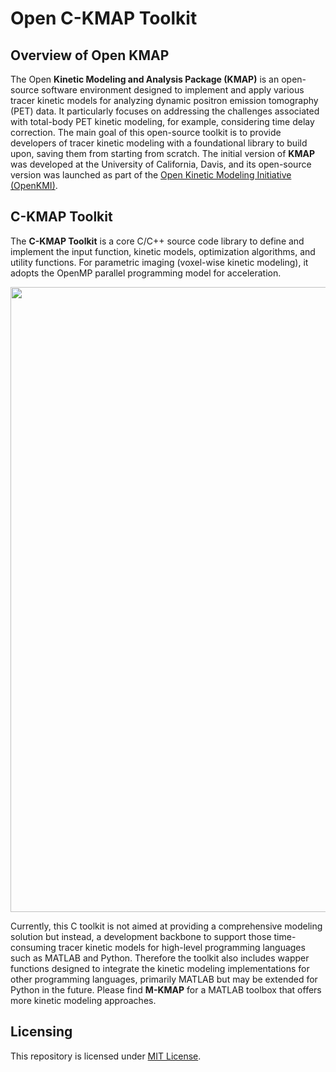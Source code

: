 # Open C-KMAP Toolkit

## Overview of Open KMAP

The Open **Kinetic Modeling and Analysis Package (KMAP)** is an open-source software environment designed to implement and apply various tracer kinetic models for analyzing dynamic positron emission tomography (PET) data. It particularly focuses on addressing the challenges associated with total-body PET kinetic modeling, for example, considering time delay correction. The main goal of this open-source toolkit is to provide developers of tracer kinetic modeling with a foundational library to build upon, saving them from starting from scratch. The initial version of **KMAP** was developed at the University of California, Davis, and its open-source version was launched as part of the [Open Kinetic Modeling Initiative (OpenKMI)](https://www.openkmi.org/).

## C-KMAP Toolkit

The **C-KMAP Toolkit** is a core C/C++ source code library to define and implement the input function, kinetic models, optimization algorithms, and utility functions. For parametric imaging (voxel-wise kinetic modeling), it adopts the OpenMP parallel programming model for acceleration. 

<div align="center">
  <img src="https://github.com/user-attachments/assets/31573cb0-b1f5-4c50-8a51-8da9490eb214" width="1000">
</div>

Currently, this C toolkit is not aimed at providing a comprehensive modeling solution but instead, a development backbone to support those time-consuming tracer kinetic models for high-level programming languages such as MATLAB and Python. Therefore the toolkit also includes wapper functions designed to integrate the kinetic modeling implementations for other programming languages, primarily MATLAB but may be extended for Python in the future. Please find **M-KMAP** for a MATLAB toolbox that offers more kinetic modeling approaches.

## Licensing

This repository is licensed under [MIT License](KMAP-C/LICENSE).
